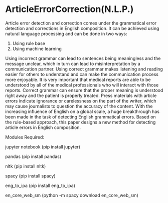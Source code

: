 # ArticleErrorCorrection(N.L.P.)
Article error detection and correction comes under the grammatical error
detection and corrections in English composition.
It can be achieved using natural language processing and can be done in two
ways:
1. Using rule base
2. Using machine learning

Using incorrect grammar can lead to sentences being meaningless and the
message unclear, which in turn can lead to misinterpretation by a communication
partner. Using correct grammar makes listening and reading easier for others to
understand and can make the communication process more enjoyable. It is very
important that medical reports are able to be understood by all of the medical
professionals who will interact with those reports. Correct grammar can ensure
that the proper meaning is understood right away and the patient is properly
treated.
Press materials with article errors indicate ignorance or carelessness on the part
of the writer, which may cause journalists to question the accuracy of the
content. With the increasing influence of English on a global scale, a huge
breakthrough has been made in the task of detecting English grammatical errors.
Based on the rule-based approach, this paper designs a new method for detecting
article errors in English composition.

Modules Required:

jupyter notebook (pip install jupyter)

pandas (pip install pandas)

nltk (pip install nltk)

spacy (pip install spacy)

eng_to_ipa (pip install eng_to_ipa)

en_core_web_sm (python -m spacy download en_core_web_sm)
